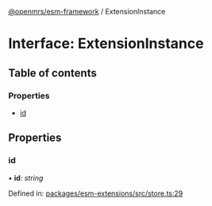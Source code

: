 [@openmrs/esm-framework](../API.md) / ExtensionInstance

# Interface: ExtensionInstance

## Table of contents

### Properties

- [id](extensioninstance.md#id)

## Properties

### id

• **id**: *string*

Defined in: [packages/esm-extensions/src/store.ts:29](https://github.com/openmrs/openmrs-esm-core/blob/master/packages/esm-extensions/src/store.ts#L29)
